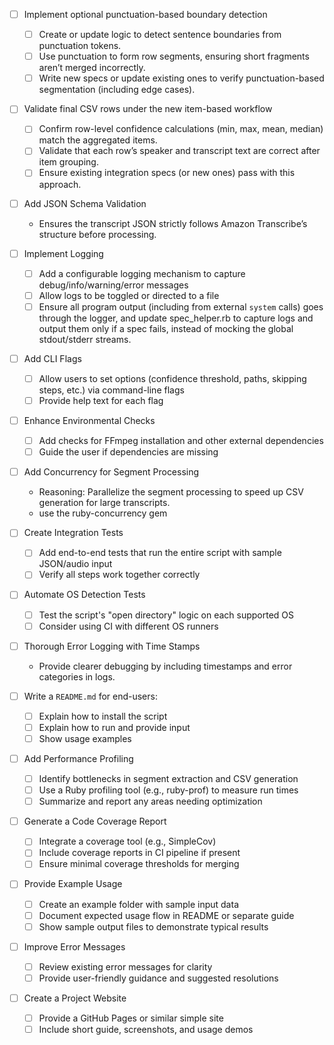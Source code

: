 
- [ ] Implement optional punctuation-based boundary detection
  - [ ] Create or update logic to detect sentence boundaries from punctuation tokens.
  - [ ] Use punctuation to form row segments, ensuring short fragments aren’t merged incorrectly.
  - [ ] Write new specs or update existing ones to verify punctuation-based segmentation (including edge cases).

- [ ] Validate final CSV rows under the new item-based workflow
  - [ ] Confirm row-level confidence calculations (min, max, mean, median) match the aggregated items.
  - [ ] Validate that each row’s speaker and transcript text are correct after item grouping.
  - [ ] Ensure existing integration specs (or new ones) pass with this approach.

- [ ] Add JSON Schema Validation
  - Ensures the transcript JSON strictly follows Amazon Transcribe’s structure before processing.

- [ ] Implement Logging
  - [ ] Add a configurable logging mechanism to capture debug/info/warning/error messages
  - [ ] Allow logs to be toggled or directed to a file
  - [ ] Ensure all program output (including from external `system` calls) goes through the logger, and update
        spec_helper.rb to capture logs and output them only if a spec fails, instead of mocking the global stdout/stderr
        streams.

- [ ] Add CLI Flags
  - [ ] Allow users to set options (confidence threshold, paths, skipping steps, etc.) via command-line flags
  - [ ] Provide help text for each flag

- [ ] Enhance Environmental Checks
  - [ ] Add checks for FFmpeg installation and other external dependencies
  - [ ] Guide the user if dependencies are missing

- [ ] Add Concurrency for Segment Processing
  - Reasoning: Parallelize the segment processing to speed up CSV generation for large transcripts.
  - use the ruby-concurrency gem

- [ ] Create Integration Tests
  - [ ] Add end-to-end tests that run the entire script with sample JSON/audio input
  - [ ] Verify all steps work together correctly

- [ ] Automate OS Detection Tests
  - [ ] Test the script's "open directory" logic on each supported OS
  - [ ] Consider using CI with different OS runners

- [ ] Thorough Error Logging with Time Stamps
  - Provide clearer debugging by including timestamps and error categories in logs.

- [ ] Write a `README.md` for end-users:
  - [ ] Explain how to install the script
  - [ ] Explain how to run and provide input
  - [ ] Show usage examples

- [ ] Add Performance Profiling
  - [ ] Identify bottlenecks in segment extraction and CSV generation
  - [ ] Use a Ruby profiling tool (e.g., ruby-prof) to measure run times
  - [ ] Summarize and report any areas needing optimization

- [ ] Generate a Code Coverage Report
  - [ ] Integrate a coverage tool (e.g., SimpleCov)
  - [ ] Include coverage reports in CI pipeline if present
  - [ ] Ensure minimal coverage thresholds for merging

- [ ] Provide Example Usage
  - [ ] Create an example folder with sample input data
  - [ ] Document expected usage flow in README or separate guide
  - [ ] Show sample output files to demonstrate typical results

- [ ] Improve Error Messages
  - [ ] Review existing error messages for clarity
  - [ ] Provide user-friendly guidance and suggested resolutions

- [ ] Create a Project Website
  - [ ] Provide a GitHub Pages or similar simple site
  - [ ] Include short guide, screenshots, and usage demos
